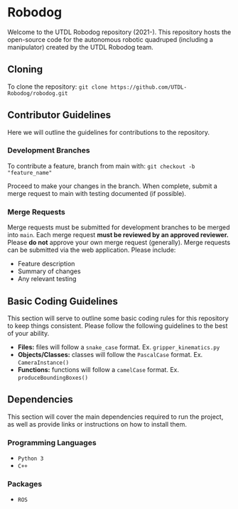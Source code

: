 # Robodog

Welcome to the UTDL Robodog repository (2021-). This repository hosts the open-source code for the autonomous robotic quadruped (including a manipulator) created by the UTDL Robodog team.

## Cloning 

To clone the repository: `git clone https://github.com/UTDL-Robodog/robodog.git`

## Contributor Guidelines

Here we will outline the guidelines for contributions to the repository.

### Development Branches

To contribute a feature, branch from main with: `git checkout -b "feature_name"`

Proceed to make your changes in the branch. When complete, submit a merge request to main with testing documented (if possible).

### Merge Requests

Merge requests must be submitted for development branches to be merged into `main`. Each merge request **must be reviewed by an approved reviewer.** Please **do not** approve your own merge request (generally). Merge requests can be submitted via the web application. Please include:
- Feature description
- Summary of changes
- Any relevant testing

## Basic Coding Guidelines

This section will serve to outline some basic coding rules for this repository to keep things consistent. Please follow the following guidelines to the best of your ability.

- **Files:** files will follow a `snake_case` format. Ex. `gripper_kinematics.py`
- **Objects/Classes:** classes will follow the `PascalCase` format. Ex. `CameraInstance()`
- **Functions:** functions will follow a `camelCase` format. Ex. `produceBoundingBoxes()`

## Dependencies

This section will cover the main dependencies required to run the project, as well as provide links or instructions on how to install them.

### Programming Languages

- `Python 3`
- `C++`

### Packages

- `ROS`
